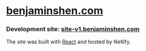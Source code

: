 # [benjaminshen.com](https://benjaminshen.com)

### Development site: [site-v1.benjaminshen.com](https://site-v1.benjaminshen.com)

The site was built with [React](https://reactjs.org) and hosted by Netlify.
